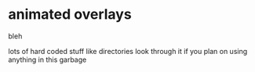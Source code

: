 # animated overlays

bleh

lots of hard coded stuff like directories look through it if you plan on using anything in this garbage
